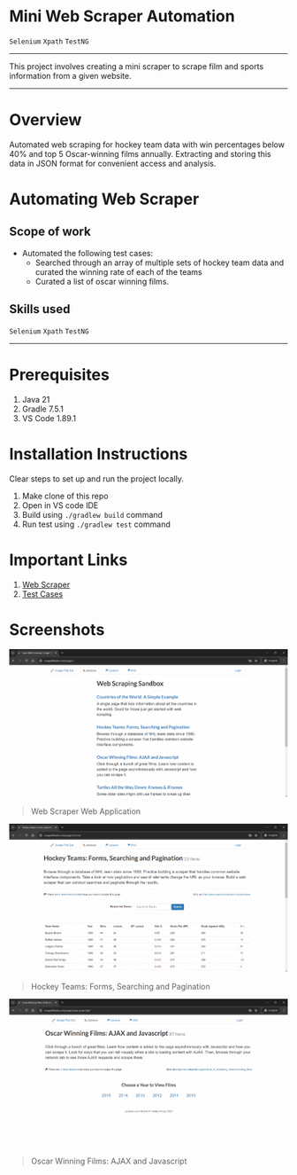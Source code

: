 # Mini Web Scraper Automation

`Selenium` `Xpath` `TestNG`

---

This project involves creating a mini scraper to scrape film and sports information from a given website.

---

# Overview
Automated web scraping for hockey team data with win percentages below 40% and top 5 Oscar-winning films annually. Extracting and storing this data in JSON format for convenient access and analysis.

# Automating Web Scraper
## Scope of work
* Automated the following test cases:
    * Searched through an array of multiple sets of hockey team data and curated the winning rate of each of the teams
    * Curated a list of oscar winning films.

## Skills used
`Selenium` `Xpath` `TestNG`

---

# Prerequisites
1. Java 21
2. Gradle 7.5.1
3. VS Code 1.89.1

# Installation Instructions
Clear steps to set up and run the project locally.
1. Make clone of this repo
2. Open in VS code IDE
3. Build using `./gradlew build` command
4. Run test using `./gradlew test` command

# Important Links
1. [Web Scraper](https://www.scrapethissite.com/pages)
2. [Test Cases](https://docs.google.com/spreadsheets/d/1EUVgSbHtBrFIArwm25gRjbfIwNWFH2Jp0JyWlhkZ-Uk/edit?usp=sharing)

# Screenshots
![Web Scraper Web Application](screenshots/Screenshot20240601233531.png)
> Web Scraper Web Application

![Hockey Teams: Forms, Searching and Pagination](screenshots/Screenshot20240601233547.png)
> Hockey Teams: Forms, Searching and Pagination

![Oscar Winning Films: AJAX and Javascript](screenshots/Screenshot20240601233618.png)
> Oscar Winning Films: AJAX and Javascript
